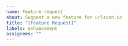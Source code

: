 ```yaml
---
name: Feature request
about: Suggest a new feature for urlscan.io
title: "[Feature Request]"
labels: enhancement
assignees: ""
---
```


<!-- Make sure your requested feature makes sense for urlscan.io. -->
